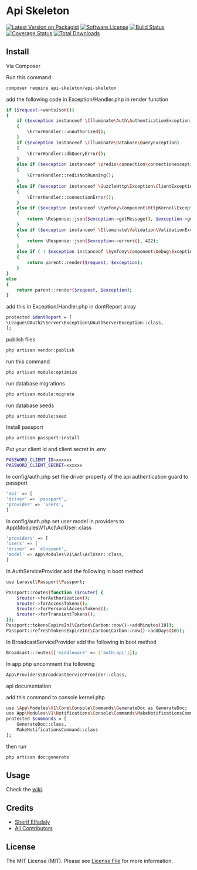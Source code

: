 # Api Skeleton

[![Latest Version on Packagist][ico-version]][link-packagist]
[![Software License][ico-license]](LICENSE.md)
[![Build Status][ico-scrutinizer-build]][link-scrutinizer-build]
[![Coverage Status][ico-scrutinizer]][link-scrutinizer]
[![Total Downloads][ico-downloads]][link-downloads]
## Install

Via Composer

Run this command:
``` bash
composer require api-skeleton/api-skeleton
```

add the following code in Exception/Handler.php in render function

``` bash
if ($request->wantsJson())
{
    if ($exception instanceof \Illuminate\Auth\AuthenticationException) 
    {
        \ErrorHandler::unAuthorized();
    }
    if ($exception instanceof \Illuminate\Database\QueryException) 
    {
        \ErrorHandler::dbQueryError();
    }
    else if ($exception instanceof \predis\connection\connectionexception) 
    {
        \ErrorHandler::redisNotRunning();
    }
    else if ($exception instanceof \GuzzleHttp\Exception\ClientException) 
    {
        \ErrorHandler::connectionError();
    }
    else if ($exception instanceof \Symfony\Component\HttpKernel\Exception\HttpException) 
    {
        return \Response::json($exception->getMessage(), $exception->getStatusCode());   
    }
    else if ($exception instanceof \Illuminate\Validation\ValidationException) 
    {
        return \Response::json($exception->errors(), 422);   
    }
    else if ( ! $exception instanceof \Symfony\Component\Debug\Exception\FatalErrorException)
    {
        return parent::render($request, $exception);
    }
}
else
{
    return parent::render($request, $exception);
}
```

add this in Exception/Handler.php in dontReport array

``` bash
protected $dontReport = [
\League\OAuth2\Server\Exception\OAuthServerException::class,
];
```

publish files

``` bash
php artisan vendor:publish
```

run this command
``` bash
php artisan module:optimize
```

run database migrations
``` bash
php artisan module:migrate
```

run database seeds
``` bash
php artisan module:seed
```

Install passport
``` bash
php artisan passport:install
```

Put your client id and client secret in .env
``` bash
PASSWORD_CLIENT_ID=xxxxxx
PASSWORD_CLIENT_SECRET=xxxxxx
```

In config/auth.php set the driver property of the api authentication guard to passport
``` bash
'api' => [
'driver' => 'passport',
'provider' => 'users',
]
```

In config/auth.php set user model in providers to App\Modules\V1\Acl\AclUser::class
``` bash
'providers' => [
'users' => [
'driver' => 'eloquent',
'model' => App\Modules\V1\Acl\AclUser::class,
]
```

In AuthServiceProvider add the following in boot method
``` bash
use Laravel\Passport\Passport;

Passport::routes(function ($router) {
    $router->forAuthorization();
    $router->forAccessTokens();
    $router->forPersonalAccessTokens();
    $router->forTransientTokens();
});
Passport::tokensExpireIn(\Carbon\Carbon::now()->addMinutes(10));
Passport::refreshTokensExpireIn(\Carbon\Carbon::now()->addDays(10));
```

In BroadcastServiceProvider add the following in boot method
``` bash
Broadcast::routes(['middleware' => ['auth:api']]);
```

In app.php uncomment the following
``` bash
App\Providers\BroadcastServiceProvider::class,
```

api documentation

add this command to console kernel.php
``` bash
use \App\Modules\V1\Core\Console\Commands\GenerateDoc as GenerateDoc;
use App\Modules\V1\Notifications\Console\Commands\MakeNotificationsCommand as MakeNotificationsCommand;
protected $commands = [
    GenerateDoc::class,
    MakeNotificationsCommand::class
];
```
then run 
``` bash
php artisan doc:generate
```

## Usage
Check the [wiki][link-wiki].

## Credits

- [Sherif Elfadaly][link-author]
- [All Contributors][link-contributors]

## License

The MIT License (MIT). Please see [License File](LICENSE.md) for more information.

[ico-version]: https://img.shields.io/packagist/v/api-skeleton/api-skeleton.svg?style=flat-square
[ico-license]: https://img.shields.io/badge/license-MIT-brightgreen.svg?style=flat-square
[ico-scrutinizer-build]: https://scrutinizer-ci.com/g/SherifElfadaly/Laravel-Api-Skeleton/badges/build.png?b=master
[ico-scrutinizer]: https://scrutinizer-ci.com/g/SherifElfadaly/Laravel-Api-Skeleton/badges/quality-score.png?b=master
[ico-downloads]: https://img.shields.io/packagist/dt/api-skeleton/api-skeleton.svg?style=flat-square

[link-packagist]: https://packagist.org/packages/api-skeleton/api-skeleton
[link-scrutinizer-build]: https://scrutinizer-ci.com/g/SherifElfadaly/Laravel-Api-Skeleton/
[link-scrutinizer]: https://scrutinizer-ci.com/g/SherifElfadaly/Laravel-Api-Skeleton/code-structure
[link-downloads]: https://packagist.org/packages/api-skeleton/api-skeleton
[link-author]: https://github.com/SherifElfadaly
[link-contributors]: ../../contributors 
[link-wiki]: https://github.com/SherifElfadaly/Laravel-Api-Skeleton/wiki